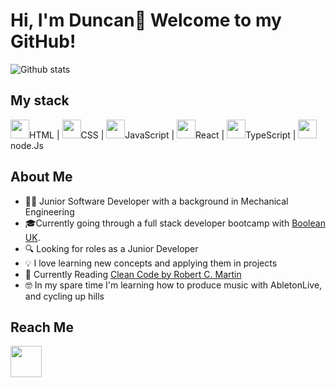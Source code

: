 
# Hi, I'm Duncan👋 Welcome to my GitHub! 

![Github stats](https://github-readme-stats.vercel.app/api?username=duncan0801&theme=highcontrast&show_icons=true&count_private=true)

## My stack

<span>
     <img width="30" src="https://pics.freeicons.io/uploads/icons/png/8804286661557996995-512.png"/><span style="{margin: 2px};">HTML |</span>
</span>

<span>
     <img width="30" src="https://pics.freeicons.io/uploads/icons/png/632690741557997006-512.png"/><span style="{margin: 2px};">CSS |</span>
</span>

<span>
     <img width="30" src="https://pics.freeicons.io/uploads/icons/png/21088442871540553614-512.png"/><span style="{margin: 2px};">JavaScript |</span> 
</span>

<span>
     <img width="30" src="https://pics.freeicons.io/uploads/icons/png/20167174151551942641-512.png"/><span style="{margin: 2px};">React |</span>
</span>

<span>
     <img width="30" src="https://pics.freeicons.io/uploads/icons/png/14678610731551953708-512.png"/><span style="{margin: 2px};">TypeScript |</span>
</span>

<span>
     <img width="30" src="https://pics.freeicons.io/uploads/icons/png/8954758561551942278-512.png"/><span style="{margin: 2px};">node.Js</span> 
</span>

## About Me

* 🙍‍♂️ Junior Software Developer with a background in Mechanical Engineering
* 🎓Currently going through a full stack developer bootcamp with [Boolean UK](https://boolean.co.uk/).
* 🔍 Looking for roles as a Junior Developer
* 💡 I love learning new concepts and applying them in projects 
* 📕 Currently Reading [Clean Code by Robert C. Martin](https://www.goodreads.com/book/show/3735293-clean-code)
* 🤓 In my spare time I'm learning how to produce music with AbletonLive, and cycling up hills 

## Reach Me

<a href="https://www.linkedin.com/in/duncanmagill/">
     <img width="50" src="https://upload.wikimedia.org/wikipedia/commons/e/e9/Linkedin_icon.svg"></img>
<a/>




<!--
**duncan0801/duncan0801** is a ✨ _special_ ✨ repository because its `README.md` (this file) appears on your GitHub profile.

Here are some ideas to get you started:

- 🔭 I’m currently working on ...
- 🌱 I’m currently learning ...
- 👯 I’m looking to collaborate on ...
- 🤔 I’m looking for help with ...
- 💬 Ask me about ...
- 📫 How to reach me: ...
- 😄 Pronouns: ...
- ⚡ Fun fact: ...
-->

